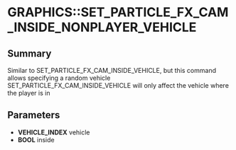 # GRAPHICS::SET_PARTICLE_FX_CAM_INSIDE_NONPLAYER_VEHICLE

## Summary
Similar to SET_PARTICLE_FX_CAM_INSIDE_VEHICLE, but this command allows specifying a random vehicle
SET_PARTICLE_FX_CAM_INSIDE_VEHICLE will only affect the vehicle where the player is in

## Parameters
* **VEHICLE_INDEX** vehicle
* **BOOL** inside